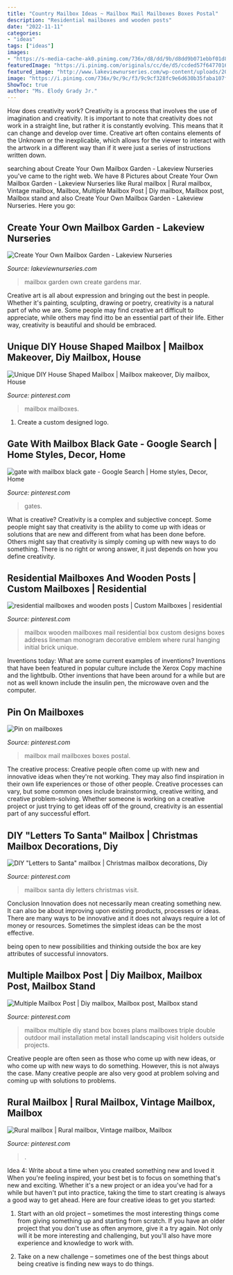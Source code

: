 ```yaml
---
title: "Country Mailbox Ideas ~ Mailbox Mail Mailboxes Boxes Postal"
description: "Residential mailboxes and wooden posts"
date: "2022-11-11"
categories:
- "ideas"
tags: ["ideas"]
images:
- "https://s-media-cache-ak0.pinimg.com/736x/d8/dd/9b/d8dd9b071ebbf01d8e0f9a5be1345e01.jpg"
featuredImage: "https://i.pinimg.com/originals/cc/de/d5/ccded57f6477016370a71c9cee8430e3.jpg"
featured_image: "http://www.lakeviewnurseries.com/wp-content/uploads/2016/03/mailbox-gardens.jpg"
image: "https://i.pinimg.com/736x/9c/9c/f3/9c9cf328fc9e6d630b35faba107f7e86--old-mailbox-mail-boxes.jpg"
ShowToc: true
author: "Ms. Elody Grady Jr."
---
```



How does creativity work?
Creativity is a process that involves the use of imagination and creativity. It is important to note that creativity does not work in a straight line, but rather it is constantly evolving. This means that it can change and develop over time. Creative art often contains elements of the Unknown or the inexplicable, which allows for the viewer to interact with the artwork in a different way than if it were just a series of instructions written down.

	

		
searching about Create Your Own Mailbox Garden - Lakeview Nurseries you've came to the right web. We have 8 Pictures about Create Your Own Mailbox Garden - Lakeview Nurseries like Rural mailbox | Rural mailbox, Vintage mailbox, Mailbox, Multiple Mailbox Post | Diy mailbox, Mailbox post, Mailbox stand and also Create Your Own Mailbox Garden - Lakeview Nurseries. Here you go:
		
    
## Create Your Own Mailbox Garden - Lakeview Nurseries

<img loading=lazy src="http://www.lakeviewnurseries.com/wp-content/uploads/2016/03/mailbox-gardens.jpg" onerror="this.onerror=null;this.src='https://tse1.mm.bing.net/th?id=OIP.JflcuJh4F2S2R1gPEi--lAHaE8&amp;pid=15.1';" alt="Create Your Own Mailbox Garden - Lakeview Nurseries">

_Source: lakeviewnurseries.com_

>mailbox garden own create gardens mar. 

	

Creative art is all about expression and bringing out the best in people. Whether it's painting, sculpting, drawing or poetry, creativity is a natural part of who we are. Some people may find creative art difficult to appreciate, while others may find itto be an essential part of their life. Either way, creativity is beautiful and should be embraced.

    
## Unique DIY House Shaped Mailbox | Mailbox Makeover, Diy Mailbox, House

<img loading=lazy src="https://i.pinimg.com/originals/ac/29/85/ac29855a924a0d53c28ef9a6d60edb89.jpg" onerror="this.onerror=null;this.src='https://tse3.mm.bing.net/th?id=OIP.RznuITCi6uhhq4oy_qcHxQHaLG&amp;pid=15.1';" alt="Unique DIY House Shaped Mailbox | Mailbox makeover, Diy mailbox, House">

_Source: pinterest.com_

>mailbox mailboxes. 

	

1. Create a custom designed logo.

    
## Gate With Mailbox Black Gate - Google Search | Home Styles, Decor, Home

<img loading=lazy src="https://i.pinimg.com/originals/cc/de/d5/ccded57f6477016370a71c9cee8430e3.jpg" onerror="this.onerror=null;this.src='https://tse1.mm.bing.net/th?id=OIP.by45kKhHIUTBuQSquOrCuQHaKv&amp;pid=15.1';" alt="gate with mailbox black gate - Google Search | Home styles, Decor, Home">

_Source: pinterest.com_

>gates. 

	

What is creative?
Creativity is a complex and subjective concept. Some people might say that creativity is the ability to come up with ideas or solutions that are new and different from what has been done before. Others might say that creativity is simply coming up with new ways to do something. There is no right or wrong answer, it just depends on how you define creativity.

    
## Residential Mailboxes And Wooden Posts | Custom Mailboxes | Residential

<img loading=lazy src="https://s-media-cache-ak0.pinimg.com/736x/d8/dd/9b/d8dd9b071ebbf01d8e0f9a5be1345e01.jpg" onerror="this.onerror=null;this.src='https://tse3.mm.bing.net/th?id=OIP.yhSB6iDQ-0XG2PxlUaE5nQHaJ3&amp;pid=15.1';" alt="residential mailboxes and wooden posts | Custom Mailboxes | residential">

_Source: pinterest.com_

>mailbox wooden mailboxes mail residential box custom designs boxes address lineman monogram decorative emblem where rural hanging initial brick unique. 

	

Inventions today: What are some current examples of inventions?
Inventions that have been featured in popular culture include the Xerox Copy machine and the lightbulb. Other inventions that have been around for a while but are not as well known include the insulin pen, the microwave oven and the computer.

    
## Pin On Mailboxes

<img loading=lazy src="https://i.pinimg.com/736x/9c/9c/f3/9c9cf328fc9e6d630b35faba107f7e86--old-mailbox-mail-boxes.jpg" onerror="this.onerror=null;this.src='https://tse1.mm.bing.net/th?id=OIP.OgtbdUv5RMFrTQcSH1LnpgHaJ3&amp;pid=15.1';" alt="Pin on mailboxes">

_Source: pinterest.com_

>mailbox mail mailboxes boxes postal. 

	

The creative process:
Creative people often come up with new and innovative ideas when they're not working. They may also find inspiration in their own life experiences or those of other people. Creative processes can vary, but some common ones include brainstorming, creative writing, and creative problem-solving. Whether someone is working on a creative project or just trying to get ideas off of the ground, creativity is an essential part of any successful effort.

    
## DIY &quot;Letters To Santa&quot; Mailbox | Christmas Mailbox Decorations, Diy

<img loading=lazy src="https://i.pinimg.com/originals/8e/09/f3/8e09f36a774d64ccc39dc501ab3331d0.jpg" onerror="this.onerror=null;this.src='https://tse2.mm.bing.net/th?id=OIP.VEblipXqHoNh15sH3r1imgHaJ4&amp;pid=15.1';" alt="DIY &quot;Letters to Santa&quot; mailbox | Christmas mailbox decorations, Diy">

_Source: pinterest.com_

>mailbox santa diy letters christmas visit. 

	

Conclusion
Innovation does not necessarily mean creating something new. It can also be about improving upon existing products, processes or ideas.
There are many ways to be innovative and it does not always require a lot of money or resources. Sometimes the simplest ideas can be the most effective.

 being open to new possibilities and thinking outside the box are key attributes of successful innovators.

    
## Multiple Mailbox Post | Diy Mailbox, Mailbox Post, Mailbox Stand

<img loading=lazy src="https://i.pinimg.com/originals/49/51/ed/4951edd8a3159a3bf12278ca260c26fe.jpg" onerror="this.onerror=null;this.src='https://tse4.mm.bing.net/th?id=OIP.78b6PxKW4ZNd4ZifksamNgAAAA&amp;pid=15.1';" alt="Multiple Mailbox Post | Diy mailbox, Mailbox post, Mailbox stand">

_Source: pinterest.com_

>mailbox multiple diy stand box boxes plans mailboxes triple double outdoor mail installation metal install landscaping visit holders outside projects. 

	

Creative people are often seen as those who come up with new ideas, or who come up with new ways to do something. However, this is not always the case. Many creative people are also very good at problem solving and coming up with solutions to problems.

    
## Rural Mailbox | Rural Mailbox, Vintage Mailbox, Mailbox

<img loading=lazy src="https://i.pinimg.com/736x/9d/0d/f0/9d0df09ebb08bf9f895eb009c6e07e09.jpg" onerror="this.onerror=null;this.src='https://tse1.mm.bing.net/th?id=OIP.JttPC4fZzL3oaMdhnFGaTAHaJ3&amp;pid=15.1';" alt="Rural mailbox | Rural mailbox, Vintage mailbox, Mailbox">

_Source: pinterest.com_

>. 

	

Idea 4: Write about a time when you created something new and loved it
When you're feeling inspired, your best bet is to focus on something that's new and exciting. Whether it's a new project or an idea you've had for a while but haven't put into practice, taking the time to start creating is always a good way to get ahead. Here are four creative ideas to get you started: 
1. Start with an old project – sometimes the most interesting things come from giving something up and starting from scratch. If you have an older project that you don't use as often anymore, give it a try again. Not only will it be more interesting and challenging, but you'll also have more experience and knowledge to work with.

2. Take on a new challenge – sometimes one of the best things about being creative is finding new ways to do things.

